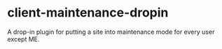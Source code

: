 # client-maintenance-dropin
A drop-in plugin for putting a site into maintenance mode for every user except ME.

